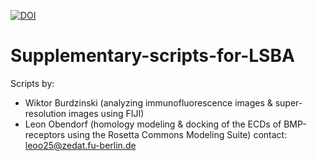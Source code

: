 [![DOI](https://sandbox.zenodo.org/badge/448104004.svg)](https://sandbox.zenodo.org/badge/latestdoi/448104004)

# Supplementary-scripts-for-LSBA
Scripts by: 
* Wiktor Burdzinski (analyzing immunofluorescence images & super-resolution images using FIJI)
* Leon Obendorf (homology modeling & docking of the ECDs of BMP-receptors using the Rosetta Commons Modeling Suite) contact: leoo25@zedat.fu-berlin.de
